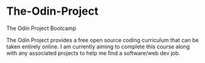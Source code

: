 # The-Odin-Project
The Odin Project Bootcamp

The Odin Project provides a free open source coding curriculum that can be taken entirely online. 
I am currently aiming to complete this course along with any associated projects to help me find a software/web dev job.
